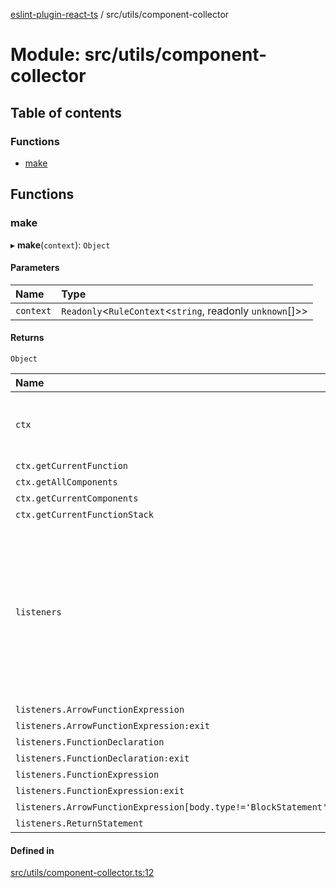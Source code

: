 [eslint-plugin-react-ts](../README.md) / src/utils/component-collector

# Module: src/utils/component-collector

## Table of contents

### Functions

- [make](src_utils_component_collector.md#make)

## Functions

### make

▸ **make**(`context`): `Object`

#### Parameters

| Name | Type |
| :------ | :------ |
| `context` | `Readonly`<`RuleContext`<`string`, readonly `unknown`[]\>\> |

#### Returns

`Object`

| Name | Type |
| :------ | :------ |
| `ctx` | { `getCurrentFunction`: () => [`Option`](src_lib_primitives.O.md#option)<`NonNullable`<`undefined` \| [`FunctionNode`](src_utils_ast.md#functionnode)\>\> ; `getAllComponents`: () => `Set`<[`FunctionNode`](src_utils_ast.md#functionnode)\> ; `getCurrentComponents`: () => `Set`<[`FunctionNode`](src_utils_ast.md#functionnode)\> ; `getCurrentFunctionStack`: () => [`FunctionNode`](src_utils_ast.md#functionnode)[]  } |
| `ctx.getCurrentFunction` | () => [`Option`](src_lib_primitives.O.md#option)<`NonNullable`<`undefined` \| [`FunctionNode`](src_utils_ast.md#functionnode)\>\> |
| `ctx.getAllComponents` | [object Object] |
| `ctx.getCurrentComponents` | [object Object] |
| `ctx.getCurrentFunctionStack` | [object Object] |
| `listeners` | { `ArrowFunctionExpression`: (`node`: [`FunctionNode`](src_utils_ast.md#functionnode)) => [`MutableList`](../interfaces/src_lib_primitives.MutList.MutableList.md)<[`FunctionNode`](src_utils_ast.md#functionnode)\> = onFunctionEnter; `ArrowFunctionExpression:exit`: () => `undefined` \| [`FunctionNode`](src_utils_ast.md#functionnode) = onFunctionExit; `FunctionDeclaration`: (`node`: [`FunctionNode`](src_utils_ast.md#functionnode)) => [`MutableList`](../interfaces/src_lib_primitives.MutList.MutableList.md)<[`FunctionNode`](src_utils_ast.md#functionnode)\> = onFunctionEnter; `FunctionDeclaration:exit`: () => `undefined` \| [`FunctionNode`](src_utils_ast.md#functionnode) = onFunctionExit; `FunctionExpression`: (`node`: [`FunctionNode`](src_utils_ast.md#functionnode)) => [`MutableList`](../interfaces/src_lib_primitives.MutList.MutableList.md)<[`FunctionNode`](src_utils_ast.md#functionnode)\> = onFunctionEnter; `FunctionExpression:exit`: () => `undefined` \| [`FunctionNode`](src_utils_ast.md#functionnode) = onFunctionExit; `ArrowFunctionExpression[body.type!='BlockStatement']`: (`node`: `ArrowFunctionExpression`) => `void` ; `ReturnStatement`: (`node`: `ReturnStatement`) => `void`  } |
| `listeners.ArrowFunctionExpression` | (`node`: [`FunctionNode`](src_utils_ast.md#functionnode)) => [`MutableList`](../interfaces/src_lib_primitives.MutList.MutableList.md)<[`FunctionNode`](src_utils_ast.md#functionnode)\> |
| `listeners.ArrowFunctionExpression:exit` | () => `undefined` \| [`FunctionNode`](src_utils_ast.md#functionnode) |
| `listeners.FunctionDeclaration` | (`node`: [`FunctionNode`](src_utils_ast.md#functionnode)) => [`MutableList`](../interfaces/src_lib_primitives.MutList.MutableList.md)<[`FunctionNode`](src_utils_ast.md#functionnode)\> |
| `listeners.FunctionDeclaration:exit` | () => `undefined` \| [`FunctionNode`](src_utils_ast.md#functionnode) |
| `listeners.FunctionExpression` | (`node`: [`FunctionNode`](src_utils_ast.md#functionnode)) => [`MutableList`](../interfaces/src_lib_primitives.MutList.MutableList.md)<[`FunctionNode`](src_utils_ast.md#functionnode)\> |
| `listeners.FunctionExpression:exit` | () => `undefined` \| [`FunctionNode`](src_utils_ast.md#functionnode) |
| `listeners.ArrowFunctionExpression[body.type!='BlockStatement']` | [object Object] |
| `listeners.ReturnStatement` | [object Object] |

#### Defined in

[src/utils/component-collector.ts:12](https://github.com/Rel1cx/eslint-plugin-react-ts/blob/0eee112/src/utils/component-collector.ts#L12)
